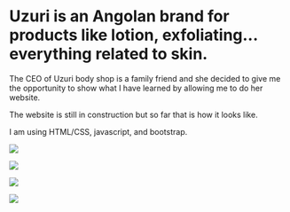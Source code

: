 # Uzuri is an Angolan brand for products like lotion, exfoliating... everything related to skin.

The CEO of Uzuri body shop is a family friend and she decided to give me the opportunity to show what I have learned by allowing me to do her website. 

The website is still in construction but so far that is how it looks like. 

I am using HTML/CSS, javascript, and bootstrap.

![](11.gif)

![](2.gif)

![](3.gif)

![](4.gif)
